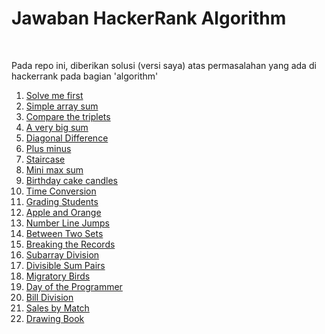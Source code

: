 # Jawaban HackerRank Algorithm 
<br>
<p>Pada repo ini, diberikan solusi (versi saya) atas permasalahan yang ada di hackerrank pada bagian 'algorithm'</p>
<ol>
  <li><a href="https://github.com/fauzanpr/kunci-hackerrank-algorithm/tree/main/solve-me-first">Solve me first</a></li>
  <li><a href="https://github.com/fauzanpr/kunci-hackerrank-algorithm/tree/main/simple-array-sum">Simple array sum</a></li>
  <li><a href="https://github.com/fauzanpr/kunci-hackerrank-algorithm/tree/main/compare-the-triplets">Compare the triplets</a></li>
  <li><a href="https://github.com/fauzanpr/kunci-hackerrank-algorithm/tree/main/a-Very-Big-Sum">A very big sum</a></li>
  <li><a href="https://github.com/fauzanpr/kunci-hackerrank-algorithm/tree/main/diagonal-difference">Diagonal Difference</a></li>
  <li><a href="https://github.com/fauzanpr/kunci-hackerrank-algorithm/tree/main/plus-minus">Plus minus</a></li>
  <li><a href="https://github.com/fauzanpr/kunci-hackerrank-algorithm/tree/main/staircase">Staircase</a></li>
  <li><a href="https://github.com/fauzanpr/kunci-hackerrank-algorithm/tree/main/mini-max-sum">Mini max sum</a></li>
  <li><a href="https://github.com/fauzanpr/kunci-hackerrank-algorithm/tree/main/birthday-cake-candles">Birthday cake candles</a></li>
  <li><a href="https://github.com/fauzanpr/kunci-hackerrank-algorithm/tree/main/time-conversion">Time Conversion</a></li>
  <li><a href="https://github.com/fauzanpr/kunci-hackerrank-algorithm/tree/main/grading-students">Grading Students</a></li>
  <li><a href="https://github.com/fauzanpr/kunci-hackerrank-algorithm/tree/main/apples-and-oranges">Apple and Orange</a></li>
  <li><a href="https://github.com/fauzanpr/kunci-hackerrank-algorithm/tree/main/number-line-jumps">Number Line Jumps</a></li>
  <li><a href="https://github.com/fauzanpr/kunci-hackerrank-algorithm/tree/main/between-two-sets">Between Two Sets</a></li>
  <li><a href="https://github.com/fauzanpr/kunci-hackerrank-algorithm/tree/main/breaking-the-records">Breaking the Records</a></li>
  <li><a href="https://github.com/fauzanpr/kunci-hackerrank-algorithm/tree/main/subarray-division">Subarray Division</a></li>
  <li><a href="https://github.com/fauzanpr/kunci-hackerrank-algorithm/tree/main/divisible-sum-pairs">Divisible Sum Pairs</a></li>
  <li><a href="https://github.com/fauzanpr/kunci-hackerrank-algorithm/tree/main/migratory-birds">Migratory Birds</a></li>
  <li><a href="https://github.com/fauzanpr/kunci-hackerrank-algorithm/tree/main/day-of-the-programmer">Day of the Programmer</a></li>
  <li><a href="https://github.com/fauzanpr/kunci-hackerrank-algorithm/tree/main/bill-division">Bill Division</a></li>
  <li><a href="https://github.com/fauzanpr/kunci-hackerrank-algorithm/tree/main/sales-by-match">Sales by Match</a></li>
  <li><a href="https://github.com/fauzanpr/kunci-hackerrank-algorithm/tree/main/drawing-book">Drawing Book</a></li>
</ol>
